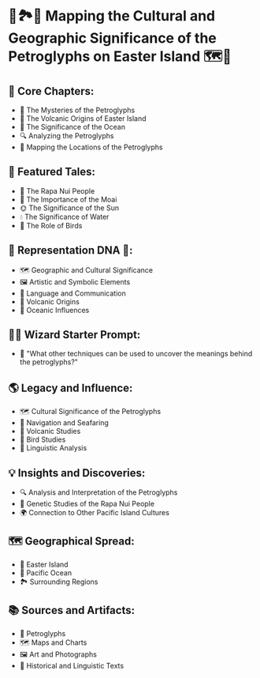 # 🌋🏞️💬 Mapping the Cultural and Geographic Significance of the Petroglyphs on Easter Island 🗺️🧭

## 🔑 Core Chapters:
- 🗿 The Mysteries of the Petroglyphs
- 🌋 The Volcanic Origins of Easter Island
- 🌊 The Significance of the Ocean
- 🔍 Analyzing the Petroglyphs
- 🧭 Mapping the Locations of the Petroglyphs

## 🌟 Featured Tales:
- 👥 The Rapa Nui People
- 🌺 The Importance of the Moai
- 🌞 The Significance of the Sun
- 💧 The Significance of Water
- 🦜 The Role of Birds

## 🧬 Representation DNA 🧬:
- 🗺️ Geographic and Cultural Significance
- 🖼️ Artistic and Symbolic Elements
- 💬 Language and Communication
- 🌋 Volcanic Origins
- 🌊 Oceanic Influences

## 🧙‍♂️ Wizard Starter Prompt:
- 🤔 "What other techniques can be used to uncover the meanings behind the petroglyphs?"

## 🌎 Legacy and Influence:
- 🗺️ Cultural Significance of the Petroglyphs
- 🧭 Navigation and Seafaring
- 🌋 Volcanic Studies
- 🦜 Bird Studies
- 📜 Linguistic Analysis

## 💡 Insights and Discoveries:
- 🔍 Analysis and Interpretation of the Petroglyphs
- 🧬 Genetic Studies of the Rapa Nui People
- 🌍 Connection to Other Pacific Island Cultures

## 🗺️ Geographical Spread:
- 🌋 Easter Island
- 🌊 Pacific Ocean
- 🏞️ Surrounding Regions

## 📚 Sources and Artifacts:
- 🗿 Petroglyphs
- 🗺️ Maps and Charts
- 🖼️ Art and Photographs
- 📜 Historical and Linguistic Texts
